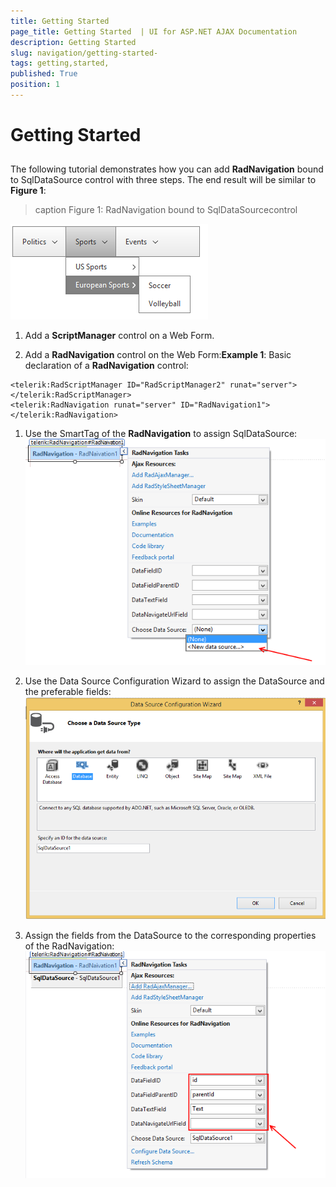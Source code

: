 ```yaml
---
title: Getting Started 
page_title: Getting Started  | UI for ASP.NET AJAX Documentation
description: Getting Started 
slug: navigation/getting-started-
tags: getting,started,
published: True
position: 1
---
```


# Getting Started 


## 

The following tutorial demonstrates how you can add **RadNavigation** bound to SqlDataSource control with three steps. The end result will be similar to **Figure 1**:
>caption Figure 1: RadNavigation bound to SqlDataSourcecontrol

![navigation-gettingstarted](images/navigation-gettingstarted.png)

1. Add a **ScriptManager** control on a Web Form.

1. Add a **RadNavigation** control on the Web Form:**Example 1**: Basic declaration of a **RadNavigation** control:

````ASPNET
<telerik:RadScriptManager ID="RadScriptManager2" runat="server"></telerik:RadScriptManager>
<telerik:RadNavigation runat="server" ID="RadNavigation1"></telerik:RadNavigation>
````

1. Use the SmartTag of the **RadNavigation** to assign SqlDataSource:![navigation-gettingstarted 1](images/navigation-gettingstarted1.png)

1. Use the Data Source Configuration Wizard to assign the DataSource and the preferable fields:![navigation-gettingstarted 2](images/navigation-gettingstarted2.png)

1. Assign the fields from the DataSource to the corresponding properties of the RadNavigation:![navigation-gettingstarted 3](images/navigation-gettingstarted3.png)
